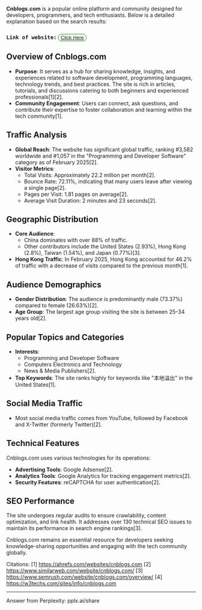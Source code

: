**Cnblogs.com** is a popular online platform and community designed for developers, programmers, and tech enthusiasts. Below is a detailed explanation based on the search results:

### `Link of website:` <button style="border: 1px solid green; border-radius: 8px; cursor: pointer; background-color: transparent;"><a href="https://www.cnblogs.com/yoyoketang/p/17159121.html">Click Here</a></button> 

## Overview of Cnblogs.com
- **Purpose**: It serves as a hub for sharing knowledge, insights, and experiences related to software development, programming languages, technology trends, and best practices. The site is rich in articles, tutorials, and discussions catering to both beginners and experienced professionals[1][2].
- **Community Engagement**: Users can connect, ask questions, and contribute their expertise to foster collaboration and learning within the tech community[1].

## Traffic Analysis
- **Global Reach**: The website has significant global traffic, ranking #3,582 worldwide and #1,057 in the "Programming and Developer Software" category as of February 2025[2].
- **Visitor Metrics**:
  - Total Visits: Approximately 22.2 million per month[2].
  - Bounce Rate: 72.11%, indicating that many users leave after viewing a single page[2].
  - Pages per Visit: 1.81 pages on average[2].
  - Average Visit Duration: 2 minutes and 23 seconds[2].

## Geographic Distribution
- **Core Audience**:
  - China dominates with over 88% of traffic.
  - Other contributors include the United States (2.93%), Hong Kong (2.8%), Taiwan (1.54%), and Japan (0.77%)[3].
- **Hong Kong Traffic**: In February 2025, Hong Kong accounted for 46.2% of traffic with a decrease of visits compared to the previous month[1].

## Audience Demographics
- **Gender Distribution**: The audience is predominantly male (73.37%) compared to female (26.63%)[2].
- **Age Group**: The largest age group visiting the site is between 25–34 years old[2].

## Popular Topics and Categories
- **Interests**:
  - Programming and Developer Software
  - Computers Electronics and Technology
  - News & Media Publishers[2].
- **Top Keywords**: The site ranks highly for keywords like "本地溢出" in the United States[1].

## Social Media Traffic
- Most social media traffic comes from YouTube, followed by Facebook and X-Twitter (formerly Twitter)[2].

## Technical Features
Cnblogs.com uses various technologies for its operations:
- **Advertising Tools**: Google Adsense[2].
- **Analytics Tools**: Google Analytics for tracking engagement metrics[2].
- **Security Features**: reCAPTCHA for user authentication[2].

## SEO Performance
The site undergoes regular audits to ensure crawlability, content optimization, and link health. It addresses over 130 technical SEO issues to maintain its performance in search engine rankings[3].

Cnblogs.com remains an essential resource for developers seeking knowledge-sharing opportunities and engaging with the tech community globally.

Citations:
[1] https://ahrefs.com/websites/cnblogs.com
[2] https://www.similarweb.com/website/cnblogs.com/
[3] https://www.semrush.com/website/cnblogs.com/overview/
[4] https://w3techs.com/sites/info/cnblogs.com

---
Answer from Perplexity: pplx.ai/share